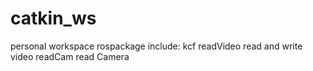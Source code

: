 # catkin_ws
personal workspace
rospackage include:
kcf
readVideo  read and write video
readCam read Camera
